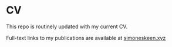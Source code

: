 # CV 

This repo is routinely updated with my current CV. 

Full-text links to my publications are available at [simoneskeen.xyz](https://simoneskeen.xyz/) 
